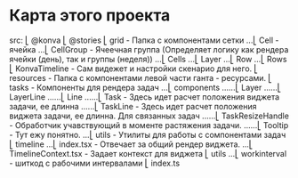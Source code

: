 # Карта этого проекта

src:
⎣ @konva
⎣ @stories
⎣ grid - Папка с компонентами сетки
...⎣ Cell - ячейка
...⎣ CellGroup - Ячеечная группа (Определяет логику как рендера ячейки (день), так и группы (неделя))
...⎣ Cells
...⎣ Layer
...⎣ Row
...⎣ Rows
⎣ KonvaTimeline - Сам видежет и настройки скенарио для него.
⎣ resources - Папка с компонентами левой части ганта - ресурсами.
⎣ tasks - Компоненты для рендера задач
...⎣ components
......⎣ Layer
......⎣ LayerLine
......⎣ Line
......⎣ Task - Здесь идет расчет положения виджета задачи, ее длинна
......⎣ TaskLine - Здесь идет расчет положения виджета задачи, ее длинна. Для связанных задач
......⎣ TaskResizeHandle - Обработчик учавствующий в моменте растяжения задачи.
......⎣ Tooltip - Тут ежу понятно.
...⎣ utils - Утилиты для работы с сомпонентами задач
⎣ timeline
...⎣ index.tsx - Отвечает за общий рендер виджета.
...⎣ TimelineContext.tsx - Задает контекст для виджета
⎣ utils
...⎣ workinterval - шиткод с рабочими интервалами
⎣ index.ts
